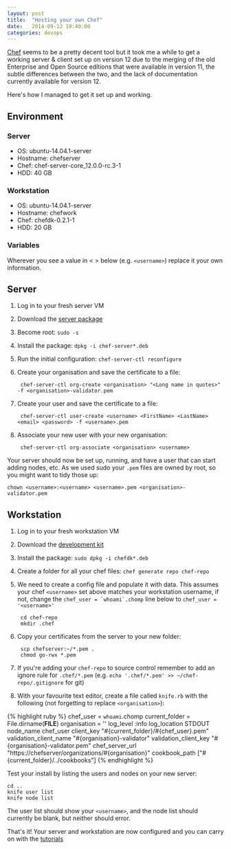```yaml
---
layout: post
title:  "Hosting your own Chef"
date:   2014-09-12 19:40:00
categories: devops
---
```


[Chef][] seems to be a pretty decent tool but it took me a while to get a working server &
client set up on version 12 due to the merging of the old Enterprise and Open Source editions
that were available in version 11, the subtle differences between the two, and the lack of 
documentation currently available for version 12.

Here's how I managed to get it set up and working.

## Environment

### Server

- OS: ubuntu-14.04.1-server
- Hostname: chefserver
- Chef: chef-server-core_12.0.0-rc.3-1
- HDD: 40 GB

### Workstation

- OS: ubuntu-14.04.1-server
- Hostname: chefwork
- Chef: chefdk-0.2.1-1
- HDD: 20 GB

### Variables

Wherever you see a value in < > below (e.g. `<username>`) replace it your own information.


## Server

1. Log in to your fresh server VM
2. Download the [server package][download_server]
3. Become root: `sudo -s`
4. Install the package: `dpkg -i chef-server*.deb`
5. Run the initial configuration: `chef-server-ctl reconfigure`
6. Create your organisation and save the certificate to a file:

		chef-server-ctl org-create <organisation> "<Long name in quotes>" -f <organisation>-validator.pem

7. Create your user and save the certificate to a file:

		chef-server-ctl user-create <username> <FirstName> <LastName> <email> <password> -f <username>.pem

8. Associate your new user with your new organisation:

		chef-server-ctl org-associate <organisation> <username>

Your server should now be set up, running, and have a user that can start adding nodes, etc.
As we used sudo your `.pem` files are owned by root, so you might want to tidy those up:

	chown <username>:<username> <username>.pem <organisation>-validator.pem


## Workstation

1. Log in to your fresh workstation VM
2. Download the [development kit][dev_kit]
3. Install the package: `sudo dpkg -i chefdk*.deb`
4. Create a folder for all your chef files: `chef generate repo chef-repo`
5. We need to create a config file and populate it with data.
	This assumes your chef `<username>` set above matches your workstation username, if not,
	change the ``chef_user = `whoami`.chomp`` line below to `chef_user = '<username>'`

		cd chef-repo
		mkdir .chef

6. Copy your certificates from the server to your new folder:

		scp chefserver:~/*.pem .
		chmod go-rwx *.pem

7. If you're adding your `chef-repo` to source control remember to
	add an ignore rule for `.chef/*.pem` (e.g.
	`echo '.chef/*.pem' >> ~/chef-repo/.gitignore` for git)
8. With your favourite text editor, create a file called `knife.rb`
	with the following (not forgetting to replace `<organisation>`):

{% highlight ruby %}
chef_user = `whoami`.chomp
current_folder = File.dirname(__FILE__)
organisation = '<organisation>'
log_level :info
log_location STDOUT
node_name chef_user
client_key "#{current_folder}/#{chef_user}.pem"
validation_client_name "#{organisation}-validator"
validation_client_key "#{organisation}-validator.pem"
chef_server_url "https://chefserver/organizations/#{organisation}"
cookbook_path ["#{current_folder}/../cookbooks"]
{% endhighlight %}

Test your install by listing the users and nodes on your new server:
	
	cd ..
	knife user list
	knife node list

The user list should show your `<username>`, and the node list should
currently be blank, but neither should error.

That's it!  Your server and workstation are now configured and you can carry on with the [tutorials][]


[Chef]: http://getchef.com
[download_server]: http://downloads.getchef.com/chef-server/ubuntu/
[dev_kit]: http://downloads.getchef.com/chef-dk/ubuntu/
[tutorials]: http://learn.getchef.com/
